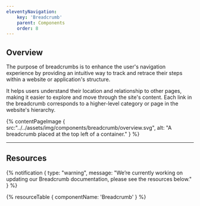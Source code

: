 ```yaml
---
eleventyNavigation:
    key: 'Breadcrumb'
    parent: Components
    order: 8
---
```


## Overview

The purpose of breadcrumbs is to enhance the user's navigation experience by providing an intuitive way to track and retrace their steps within a website or application's structure. 

It helps users understand their location and relationship to other pages, making it easier to explore and move through the site's content. Each link in the breadcrumb corresponds to a higher-level category or page in the website's hierarchy.


{% contentPageImage {
    src:"../../assets/img/components/breadcrumb/overview.svg",
    alt: "A breadcrumb placed at the top left of a container."
} %}

---

## Resources

{% notification {
  type: "warning",
  message: "We’re currently working on updating our Breadcrumb documentation, please see the resources below."
} %}

{% resourceTable {
    componentName: 'Breadcrumb'
} %}
